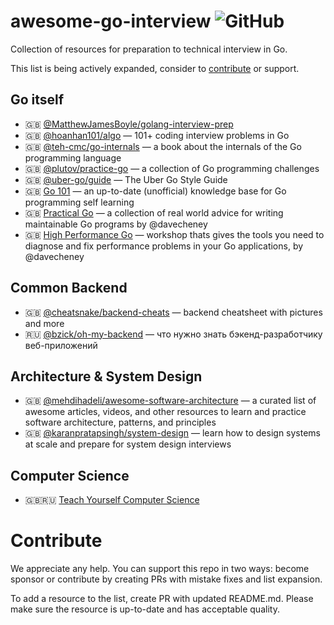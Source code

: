 # awesome-go-interview ![GitHub](https://img.shields.io/github/license/defer-panic/awesome-go-interview)

Collection of resources for preparation to technical interview in Go.

This list is being actively expanded, consider to [contribute](#contribute) or support.

## Go itself

- 🇬🇧 [@MatthewJamesBoyle/golang-interview-prep](https://github.com/MatthewJamesBoyle/golang-interview-prep)
- 🇬🇧 [@hoanhan101/algo](https://github.com/hoanhan101/algo) — 101+ coding interview problems in Go
- 🇬🇧 [@teh-cmc/go-internals](https://github.com/teh-cmc/go-internals) — a book about the internals of the Go programming language 
- 🇬🇧 [@plutov/practice-go](https://github.com/plutov/practice-go) — a collection of Go programming challenges
- 🇬🇧 [@uber-go/guide](https://github.com/uber-go/guide) — The Uber Go Style Guide
- 🇬🇧 [Go 101](https://go101.org/article/101.html) — an up-to-date (unofficial) knowledge base for Go programming self learning
- 🇬🇧 [Practical Go](https://dave.cheney.net/practical-go) — a collection of real world advice for writing maintainable Go programs by @davecheney
- 🇬🇧 [High Performance Go](https://dave.cheney.net/high-performance-go) — workshop thats gives the tools you need to diagnose and fix performance problems in your Go applications, by @davecheney


## Common Backend

- 🇬🇧 [@cheatsnake/backend-cheats](https://github.com/cheatsnake/backend-cheats) — backend cheatsheet with pictures and more
- 🇷🇺 [@bzick/oh-my-backend](https://github.com/bzick/oh-my-backend) — что нужно знать бэкенд-разработчику веб-приложений 


## Architecture & System Design

- 🇬🇧 [@mehdihadeli/awesome-software-architecture](https://github.com/mehdihadeli/awesome-software-architecture) — a curated list of awesome articles, videos, and other resources to learn and practice software architecture, patterns, and principles
- 🇬🇧 [@karanpratapsingh/system-design](https://github.com/karanpratapsingh/system-design) — learn how to design systems at scale and prepare for system design interviews


## Computer Science

- 🇬🇧🇷🇺 [Teach Yourself Computer Science](https://teachyourselfcs.com/)


# Contribute

We appreciate any help. You can support this repo in two ways: become sponsor or contribute by creating PRs with mistake fixes and list expansion.

To add a resource to the list, create PR with updated README.md. Please make sure the resource is up-to-date and has acceptable quality.
